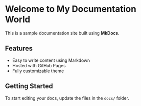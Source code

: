 # Welcome to My Documentation World

This is a sample documentation site built using **MkDocs**.

## Features

- Easy to write content using Markdown
- Hosted with GitHub Pages
- Fully customizable theme

## Getting Started

To start editing your docs, update the files in the `docs/` folder.
